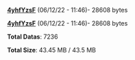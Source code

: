 [**4yhfYzsF**](/data/4yhfYzsF.txt) (06/12/22 - 11:46)- 28608 bytes

[**4yhfYzsF**](/data/4yhfYzsF.txt) (06/12/22 - 11:46)- 28608 bytes

**Total Datas**: 7236

**Total Size**: 43.45 MB / 43.5 MB